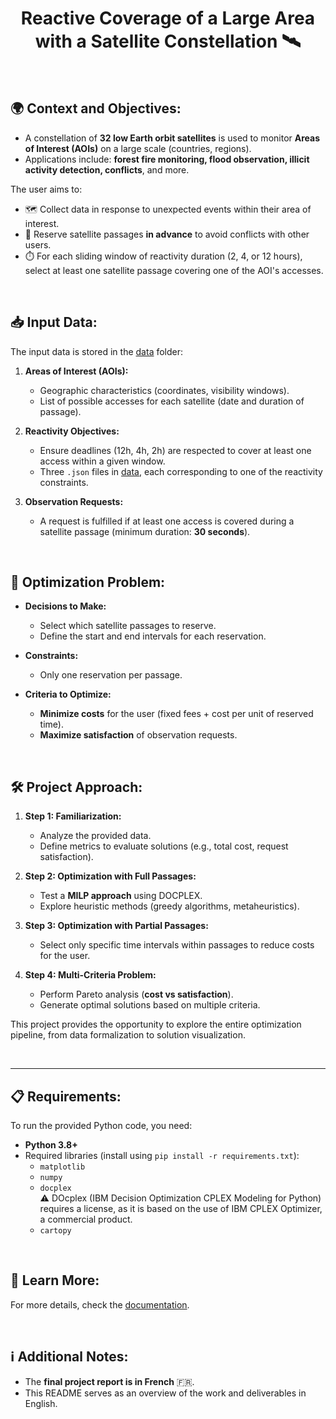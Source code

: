 <h1 align='center'> Reactive Coverage of a Large Area with a Satellite Constellation 🛰️ </h1>

<br>

## **🌍 Context and Objectives:**
- A constellation of **32 low Earth orbit satellites** is used to monitor **Areas of Interest (AOIs)** on a large scale (countries, regions).  
- Applications include: **forest fire monitoring, flood observation, illicit activity detection, conflicts**, and more.  

The user aims to:  
  - 🗺️ Collect data in response to unexpected events within their area of interest.  
  - 🎯 Reserve satellite passages **in advance** to avoid conflicts with other users.  
  - ⏱️ For each sliding window of reactivity duration (2, 4, or 12 hours), select at least one satellite passage covering one of the AOI's accesses.

<br>

## **📥 Input Data:**
The input data is stored in the [data](data) folder:  

1. **Areas of Interest (AOIs):**  
   - Geographic characteristics (coordinates, visibility windows).  
   - List of possible accesses for each satellite (date and duration of passage).  

2. **Reactivity Objectives:**  
   - Ensure deadlines (12h, 4h, 2h) are respected to cover at least one access within a given window.  
   - Three `.json` files in [data](data), each corresponding to one of the reactivity constraints.  

3. **Observation Requests:**  
   - A request is fulfilled if at least one access is covered during a satellite passage (minimum duration: **30 seconds**).  

<br>

## **🚀 Optimization Problem:**
- **Decisions to Make:**  
  - Select which satellite passages to reserve.  
  - Define the start and end intervals for each reservation.  

- **Constraints:**  
  - Only one reservation per passage.  

- **Criteria to Optimize:**  
  - **Minimize costs** for the user (fixed fees + cost per unit of reserved time).  
  - **Maximize satisfaction** of observation requests.  

<br>

## **🛠️ Project Approach:**

1. **Step 1: Familiarization:**  
   - Analyze the provided data.  
   - Define metrics to evaluate solutions (e.g., total cost, request satisfaction).  

2. **Step 2: Optimization with Full Passages:**  
   - Test a **MILP approach** using DOCPLEX.  
   - Explore heuristic methods (greedy algorithms, metaheuristics).  

3. **Step 3: Optimization with Partial Passages:**  
   - Select only specific time intervals within passages to reduce costs for the user.  

4. **Step 4: Multi-Criteria Problem:**  
   - Perform Pareto analysis (**cost vs satisfaction**).  
   - Generate optimal solutions based on multiple criteria.  

This project provides the opportunity to explore the entire optimization pipeline, from data formalization to solution visualization.

<br>

---

## **📋 Requirements:**
To run the provided Python code, you need:  
- **Python 3.8+**  
- Required libraries (install using `pip install -r requirements.txt`):  
  - `matplotlib`  
  - `numpy`  
  - `docplex`   
    ⚠️ DOcplex (IBM Decision Optimization CPLEX Modeling for Python) requires a license, as it is based on the use of IBM CPLEX Optimizer, a commercial product. 
  - `cartopy`  

<br>

## **📖 Learn More:**
For more details, check the [documentation](Documentation.pdf).  

<br>

## **ℹ️ Additional Notes:**
- The **final project report is in French** 🇫🇷.  
- This README serves as an overview of the work and deliverables in English.  
